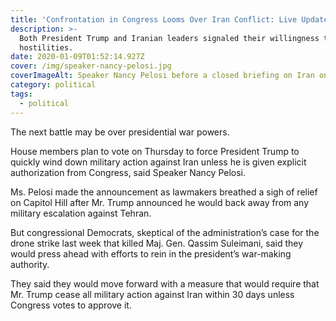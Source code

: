 ```yaml
---
title: 'Confrontation in Congress Looms Over Iran Conflict: Live Updates'
description: >-
  Both President Trump and Iranian leaders signaled their willingness to end
  hostilities.
date: 2020-01-09T01:52:14.927Z
cover: /img/speaker-nancy-pelosi.jpg
coverImageAlt: Speaker Nancy Pelosi before a closed briefing on Iran on Wednesday.
category: political
tags:
  - political
---
```

The next battle may be over presidential war powers.



House members plan to vote on Thursday to force President Trump to quickly wind down military action against Iran unless he is given explicit authorization from Congress, said Speaker Nancy Pelosi.



Ms. Pelosi made the  announcement as lawmakers breathed a sigh of relief on Capitol Hill after Mr. Trump announced he would back away from any military escalation against Tehran.



But congressional Democrats, skeptical of the administration’s case for the drone strike last week that killed Maj. Gen. Qassim Suleimani, said they would press ahead with  efforts to rein in the president’s war-making authority.



They said they would move  forward with a measure that would require that Mr. Trump cease all military action against Iran within 30 days unless Congress votes to approve it.

